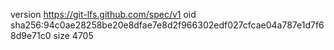 version https://git-lfs.github.com/spec/v1
oid sha256:94c0ae28258be20e8dfae7e8d2f966302edf027cfcae04a787e1d7f68d9e71c0
size 4705
